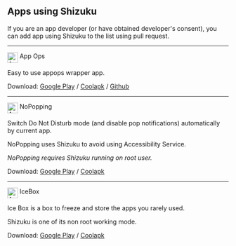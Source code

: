 ## Apps using Shizuku

If you are an app developer (or have obtained developer's consent), you can add app using Shizuku to the list using pull request.

---

<img src="https://lh3.googleusercontent.com/jmZVmRv9aznINxRTdolwOGkOHmqt6q_ZSVF0zPA-c5ykD7VSg3vyQbz7ow7wBT9LPxPY" title="AppOps" width="24" align="top"/> App Ops

Easy to use appops wrapper app.

Download: [Google Play](https://play.google.com/store/apps/details?id=rikka.appops) / [Coolapk](https://www.coolapk.com/apk/rikka.appops) / [Github](https://github.com/RikkaApps/App-Ops-issue-tracker/releases/tag/files)

---
<img src="https://lh3.googleusercontent.com/WVOkVE75b9rby23ADx509k-X5zADbv_LMQASrzrxySUkPLDGjumqT9vIm0PygYxavZo" title="AppOps" width="24" align="top"/> NoPopping

Switch Do Not Disturb mode (and disable pop notifications) automatically by current app.

NoPopping uses Shizuku to avoid using Accessibility Service.

*NoPopping requires Shizuku running on root user.*

Download: [Google Play](https://play.google.com/store/apps/details?id=rikka.nopeeking) / [Coolapk](https://coolapk.com/apk/rikka.nopeeking)

---
<img src="https://lh3.googleusercontent.com/zHmsSkhwn5Yz6LA2UtsdPkqfoepRQAKuDCM2UwT2IbSO9oGGtSv0b0dEeXGjdqZJtNg" title="AppOps" width="24" align="top"/> IceBox

Ice Box is a box to freeze and store the apps you rarely used.

Shizuku is one of its non root working mode.

Download: [Google Play](https://play.google.com/store/apps/details?id=com.catchingnow.icebox) / [Coolapk](https://coolapk.com/apk/com.catchingnow.icebox)